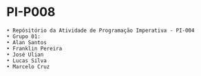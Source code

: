 # PI-P008
    • Repósitório da Atividade de Programação Imperativa - PI-004
    • Grupo 01:
    • Alan Santos
    • Franklin Pereira
    • José Ulian
    • Lucas Silva
    • Marcelo Cruz
